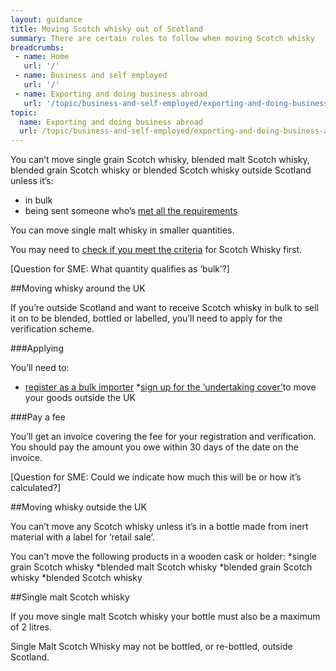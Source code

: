 ```yaml
---
layout: guidance
title: Moving Scotch whisky out of Scotland
summary: There are certain rules to follow when moving Scotch whisky
breadcrumbs:
 - name: Home
   url: '/'
 - name: Business and self employed
   url: '/'
 - name: Exporting and doing business abroad
   url: '/topic/business-and-self-employed/exporting-and-doing-business-abroad.html'  
topic:
  name: Exporting and doing business abroad
  url: /topic/business-and-self-employed/exporting-and-doing-business-abroad.html
---
```


You can’t move single grain Scotch whisky, blended malt Scotch whisky, blended grain Scotch whisky or blended Scotch whisky outside Scotland unless it’s:

* in bulk
* being sent someone who’s [met all the requirements](https://customs.hmrc.gov.uk/sdvlookup/showAllBulkImporter.action)

You can move single malt whisky in smaller quantities.

You may need to [check if you meet the criteria](https://www.gov.uk/government/uploads/system/uploads/attachment_data/file/236297/scotch-whisky-technical-file-130829.pdf) for Scotch Whisky first.

[Question for SME: What quantity qualifies as ‘bulk’?]

##Moving whisky around the UK

If you’re outside Scotland and want to receive Scotch whisky in bulk to sell it on to be blended, bottled or labelled, you’ll need to apply for the verification scheme.

###Applying 

You’ll need to:

* [register as a bulk importer](http://www.hmrc.gov.uk/tools/spiritdrinksapplication/sdvbulkimporter.htm)
*[sign up for the ‘undertaking cover’](http://www.hmrc.gov.uk/tools/spiritdrinksapplication/sdvundertaking.htm)to move your goods outside the UK

###Pay a fee

You’ll get an invoice covering the fee for your registration and verification. You should pay the amount you owe within 30 days of the date on the invoice.

[Question for SME: Could we indicate how much this will be or how it’s calculated?]

##Moving whisky outside the UK

You can’t move any Scotch whisky unless it’s in a bottle made from inert material with a label for ‘retail sale’.

You can’t move the following products in a wooden cask or holder:
*single grain Scotch whisky
*blended malt Scotch whisky
*blended grain Scotch whisky
*blended Scotch whisky

##Single malt Scotch whisky

If you move single malt Scotch whisky your bottle must also be a maximum of 2 litres.

 Single Malt Scotch Whisky may not be bottled, or re-bottled, outside Scotland. 


